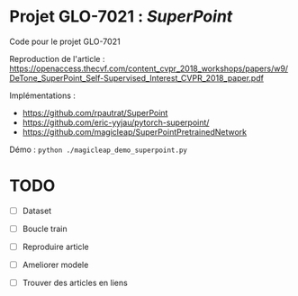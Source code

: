 # Projet GLO-7021 : _SuperPoint_
 Code pour le projet GLO-7021

 Reproduction de l'article : https://openaccess.thecvf.com/content_cvpr_2018_workshops/papers/w9/DeTone_SuperPoint_Self-Supervised_Interest_CVPR_2018_paper.pdf

 Implémentations :
 - https://github.com/rpautrat/SuperPoint
 - https://github.com/eric-yyjau/pytorch-superpoint/
 - https://github.com/magicleap/SuperPointPretrainedNetwork

 Démo :
 `python ./magicleap_demo_superpoint.py`

# TODO

 - [ ] Dataset
 - [ ] Boucle train
 - [ ] Reproduire article
 - [ ] Ameliorer modele
 - [ ] Trouver des articles en liens

